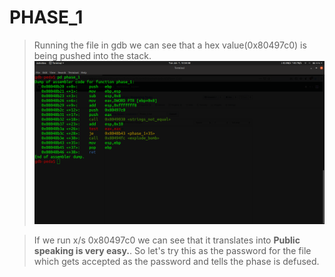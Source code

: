 # PHASE_1

> Running the file in gdb we can see that a hex value(0x80497c0) is being pushed into the stack.
![gdb-image](img1.png)


> If we run x/s 0x80497c0 we can see that it translates into **Public speaking is very easy.**. So let's try this as the password for the file which gets accepted as the password and tells the phase is defused.
